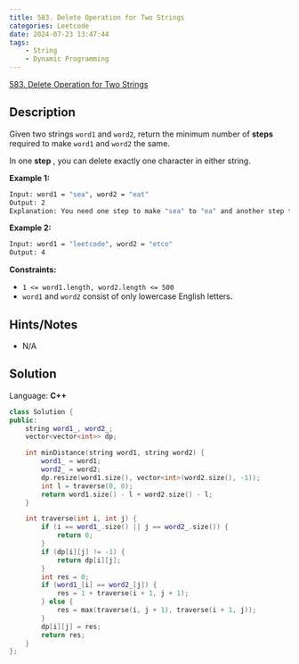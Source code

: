 ```yaml
---
title: 583. Delete Operation for Two Strings
categories: Leetcode
date: 2024-07-23 13:47:44
tags:
    - String
    - Dynamic Programming
---
```


[583. Delete Operation for Two Strings](https://leetcode.com/problems/delete-operation-for-two-strings/description/)

## Description

Given two strings `word1` and `word2`, return the minimum number of **steps**  required to make `word1` and `word2` the same.

In one **step** , you can delete exactly one character in either string.

**Example 1:**

```bash
Input: word1 = "sea", word2 = "eat"
Output: 2
Explanation: You need one step to make "sea" to "ea" and another step to make "eat" to "ea".
```

**Example 2:**

```bash
Input: word1 = "leetcode", word2 = "etco"
Output: 4
```

**Constraints:**

- `1 <= word1.length, word2.length <= 500`
- `word1` and `word2` consist of only lowercase English letters.

## Hints/Notes

- N/A

## Solution

Language: **C++**

```C++
class Solution {
public:
    string word1_, word2_;
    vector<vector<int>> dp;

    int minDistance(string word1, string word2) {
        word1_ = word1;
        word2_ = word2;
        dp.resize(word1.size(), vector<int>(word2.size(), -1));
        int l = traverse(0, 0);
        return word1.size() - l + word2.size() - l;
    }

    int traverse(int i, int j) {
        if (i == word1_.size() || j == word2_.size()) {
            return 0;
        }
        if (dp[i][j] != -1) {
            return dp[i][j];
        }
        int res = 0;
        if (word1_[i] == word2_[j]) {
            res = 1 + traverse(i + 1, j + 1);
        } else {
            res = max(traverse(i, j + 1), traverse(i + 1, j));
        }
        dp[i][j] = res;
        return res;
    }
};
```
